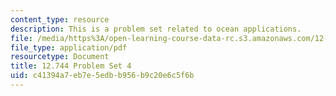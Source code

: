```yaml
---
content_type: resource
description: This is a problem set related to ocean applications.
file: /media/https%3A/open-learning-course-data-rc.s3.amazonaws.com/12-744-marine-isotope-chemistry-fall-2012/c41394a7eb7e5edbb956b9c20e6c5f6b_MIT12_744F12_Prob_Set4.pdf
file_type: application/pdf
resourcetype: Document
title: 12.744 Problem Set 4
uid: c41394a7-eb7e-5edb-b956-b9c20e6c5f6b
---
```


